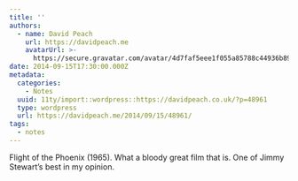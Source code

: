 ```yaml
---
title: ''
authors:
  - name: David Peach
    url: https://davidpeach.me
    avatarUrl: >-
      https://secure.gravatar.com/avatar/4d7faf5eee1f055a85788c44936b8995eaab6dfb004e7854ec747ccb272e91ee?s=96&d=mm&r=g
date: 2014-09-15T17:30:00.000Z
metadata:
  categories:
    - Notes
  uuid: 11ty/import::wordpress::https://davidpeach.co.uk/?p=48961
  type: wordpress
  url: https://davidpeach.me/2014/09/15/48961/
tags:
  - notes
---
```

Flight of the Phoenix (1965). What a bloody great film that is. One of Jimmy Stewart’s best in my opinion.